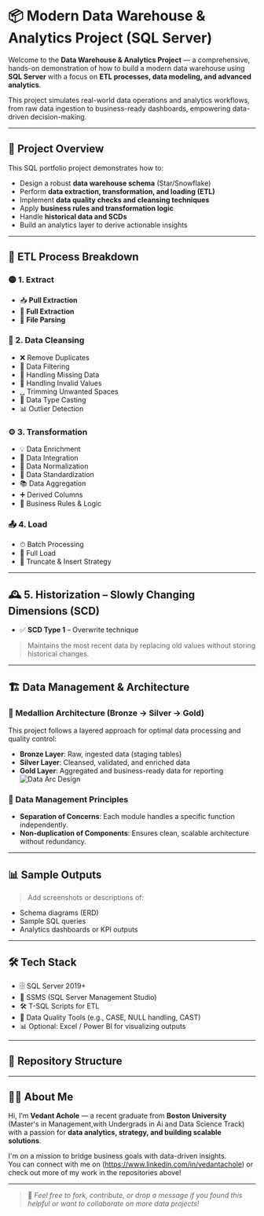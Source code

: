 # 📦 Modern Data Warehouse & Analytics Project (SQL Server)

Welcome to the **Data Warehouse & Analytics Project** — a comprehensive, hands-on demonstration of how to build a modern data warehouse using **SQL Server** with a focus on **ETL processes, data modeling, and advanced analytics**.

This project simulates real-world data operations and analytics workflows, from raw data ingestion to business-ready dashboards, empowering data-driven decision-making.

---

## 🚀 Project Overview

This SQL portfolio project demonstrates how to:

- Design a robust **data warehouse schema** (Star/Snowflake)
- Perform **data extraction, transformation, and loading (ETL)**
- Implement **data quality checks and cleansing techniques**
- Apply **business rules and transformation logic**
- Handle **historical data and SCDs**
- Build an analytics layer to derive actionable insights

---

## 🔄 ETL Process Breakdown

### 🟡 1. Extract
- 📥 **Pull Extraction**
- 📁 **Full Extraction**
- 📄 **File Parsing**

### 🧹 2. Data Cleansing
- ❌ Remove Duplicates  
- 🔎 Data Filtering  
- 🧩 Handling Missing Data  
- 🚫 Handling Invalid Values  
- ␣ Trimming Unwanted Spaces  
- 🔄 Data Type Casting  
- 📊 Outlier Detection  

### ⚙️ 3. Transformation
- 💡 Data Enrichment  
- 🔗 Data Integration  
- 📏 Data Normalization  
- 🧱 Data Standardization  
- 📚 Data Aggregation  
- ➕ Derived Columns  
- 📜 Business Rules & Logic  

### 📤 4. Load
- ⏱ Batch Processing  
- 💾 Full Load  
- 🧹 Truncate & Insert Strategy  

---

## 🕰 5. Historization – Slowly Changing Dimensions (SCD)

- ✅ **SCD Type 1** – Overwrite technique  
> Maintains the most recent data by replacing old values without storing historical changes.

---

## 🏗 Data Management & Architecture

### 🧱 Medallion Architecture (Bronze → Silver → Gold)

This project follows a layered approach for optimal data processing and quality control:

- **Bronze Layer**: Raw, ingested data (staging tables)
- **Silver Layer**: Cleansed, validated, and enriched data
- **Gold Layer**: Aggregated and business-ready data for reporting
![Data Arc Design](https://github.com/user-attachments/assets/f7d1614c-2117-4184-9053-2775ed2a8701)


### 🧠 Data Management Principles

- **Separation of Concerns**: Each module handles a specific function independently.
- **Non-duplication of Components**: Ensures clean, scalable architecture without redundancy.

---

## 📊 Sample Outputs

> Add screenshots or descriptions of:
- Schema diagrams (ERD)
- Sample SQL queries
- Analytics dashboards or KPI outputs

---

## 🛠 Tech Stack

- 🗄 SQL Server 2019+
- 📂 SSMS (SQL Server Management Studio)
- 🛠 T-SQL Scripts for ETL
- 🧪 Data Quality Tools (e.g., CASE, NULL handling, CAST)
- 📊 Optional: Excel / Power BI for visualizing outputs

---

## 📁 Repository Structure



---

## 👨‍💻 About Me

Hi, I’m **Vedant Achole** — a recent graduate from **Boston University** (Master's in Management,with Undergrads in Ai and  Data Science Track) with a passion for **data analytics, strategy, and building scalable solutions**.  

I'm on a mission to bridge business goals with data-driven insights.  
You can connect with me on (https://www.linkedin.com/in/vedantachole) or check out more of my work in the repositories above!

---

> 💬 *Feel free to fork, contribute, or drop a message if you found this helpful or want to collaborate on more data projects!*


